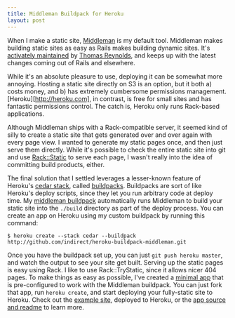 ```yaml
---
title: Middleman Buildpack for Heroku
layout: post
---
```


When I make a static site, [Middleman][mm] is my default tool. Middleman makes building static sites as easy as Rails makes building dynamic sites. It's [activately maintained][mmgithub] by [Thomas Reynolds][tdreyno], and keeps up with the latest changes coming out of Rails and elsewhere.

[mm]: http://middlemanapp.com/
[mmgithub]: https://github.com/middleman/middleman/
[tdreyno]: http://twitter.com/tdreyno

While it's an absolute pleasure to use, deploying it can be somewhat more annoying. Hosting a static site directly on S3 is an option, but it both a) costs money, and b) has extremely cumbersome permissions management. [Heroku][http://heroku.com], in contrast, is free for small sites and has fantastic permissions control. The catch is, Heroku only runs Rack-based applications.

Although Middleman ships with a Rack-compatible server, it seemed kind of silly to create a static site that gets generated over and over again with every page view. I wanted to generate my static pages once, and then just serve them directly. While it's possible to check the entire static site into git and use [Rack::Static][rackstatic] to serve each page, I wasn't really into the idea of committing build products, either.

[rackstatic]: http://rack.rubyforge.org/doc/classes/Rack/Static.html

The final solution that I settled leverages a lesser-known feature of Heroku's [cedar stack][cedar], called [buildpacks][buildpacks]. Buildpacks are sort of like Heroku's deploy scripts, since they let you run arbitrary code at deploy time. My [middleman buildpack][mmbp] automatically runs Middleman to build your static site into the `./build` directory as part of the deploy process. You can create an app on Heroku using my custom buildpack by running this command:

    $ heroku create --stack cedar --buildpack http://github.com/indirect/heroku-buildpack-middleman.git

[cedar]: https://devcenter.heroku.com/articles/cedar
[buildpacks]: https://devcenter.heroku.com/articles/buildpacks
[mmbp]: https://github.com/indirect/heroku-buildpack-middleman

Once you have the buildpack set up, you can just `git push heroku master`, and watch the output to see your site get built. Serving up the static pages is easy using Rack. I like to use Rack::TryStatic, since it allows nicer 404 pages. To make things as easy as possible, I've created a [minimal app][mmapp] that is pre-configured to work with the Middleman buildpack. You can just fork that app, run `heroku create`, and start deploying your fully-static site to Heroku. Check out the [example site][ex], deployed to Heroku, or the [app source and readme][mmapp] to learn more.

[mmapp]: https://github.com/indirect/middleman-heroku-static-app
[ex]: http://middleman-heroku-static-app.herokuapp.com/
